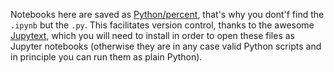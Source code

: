 Notebooks here are saved as
[Python/percent](https://github.com/mwouts/jupytext#the-percent-format),
that's why you dont'f find the `.ipynb` but the `.py`.
This facilitates version control, thanks to the awesome
[Jupytext](https://github.com/mwouts/jupytext),
which you will need to install in order to open these files as Jupyter notebooks
(otherwise they are in any case valid Python scripts and in principle you can run them as plain Python).
